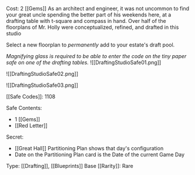 Cost: 2 [[Gems]]
As an architect and engineer, it was not uncommon to find your great uncle spending the better part of his weekends here, at a drafting table with t-square and compass in hand. Over half of the floorplans of Mr. Holly were conceptualized, refined, and drafted in this studio

Select a new floorplan to *permanently* add to your estate's draft pool.

*Magnifying glass is required to be able to enter the code on the tiny paper safe on one of the drafting tables.*
![[DraftingStudioSafe01.png]]

![[DraftingStudioSafe02.png]]

![[DraftingStudioSafe03.png]]

[[Safe Codes]]: 1108

Safe Contents:
- 1 [[Gems]]
- [[Red Letter]]

Secret:
- [[Great Hall]] Partitioning Plan shows that day's configuration
- Date on the Partitioning Plan card is the Date of the current Game Day

Type: [[Drafting]], [[Blueprints]]
Base [[Rarity]]: Rare